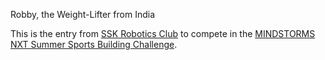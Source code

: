 <html><body><p>Robby, the Weight-Lifter from India





This is the entry from <a href="http://www.spasticssocietyofkarnataka.org">SSK Robotics Club</a> to compete in the <a href="http://mindstorms.lego.com/nxtlog/ProjectDisplay.aspx?id=64069cc3-6ac6-4778-9e14-0b6ecb89ae7f">MINDSTORMS NXT Summer Sports Building Challenge</a>.</p></body></html>